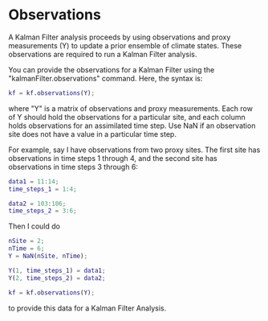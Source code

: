 # Observations
A Kalman Filter analysis proceeds by using observations and proxy measurements (Y) to update a prior ensemble of climate states. These observations are required to run a Kalman Filter analysis.

You can provide the observations for a Kalman Filter using the "kalmanFilter.observations" command. Here, the syntax is:
```matlab
kf = kf.observations(Y);
```
where "Y" is a matrix of observations and proxy measurements. Each row of Y should hold the observations for a particular site, and each column holds observations for an assimilated time step. Use NaN if an observation site does not have a value in a particular time step.

For example, say I have observations from two proxy sites. The first site has observations in time steps 1 through 4, and the second site has observations in time steps 3 through 6:
```matlab
data1 = 11:14;
time_steps_1 = 1:4;

data2 = 103:106;
time_steps_2 = 3:6;
```

Then I could do
```matlab
nSite = 2;
nTime = 6;
Y = NaN(nSite, nTime);

Y(1, time_steps_1) = data1;
Y(2, time_steps_2) = data2;

kf = kf.observations(Y);
```
to provide this data for a Kalman Filter Analysis.
